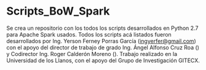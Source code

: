 # Scripts_BoW_Spark
Se crea un repositorio con los todos los scripts desarrollados en Python 2.7 para Apache Spark usados.
Todos los scripts acá listados fueron desarrollados por Ing. Yerson Ferney Porras García (ingyerfer@gmail.com) con el apoyo del director de trabajo de grado Ing. Ángel Alfonso Cruz Roa () y Codirector Ing. Roger Calderón Moreno ().
Trabajo realizado en la Universidad de los Llanos, con el apoyo del Grupo de Investigación GITECX.
